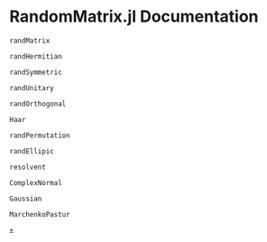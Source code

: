 # RandomMatrix.jl Documentation

```@docs
randMatrix

randHermitian

randSymmetric

randUnitary

randOrthogonal

Haar

randPermutation

randEllipic

resolvent

ComplexNormal

Gaussian

MarchenkoPastur

±
```